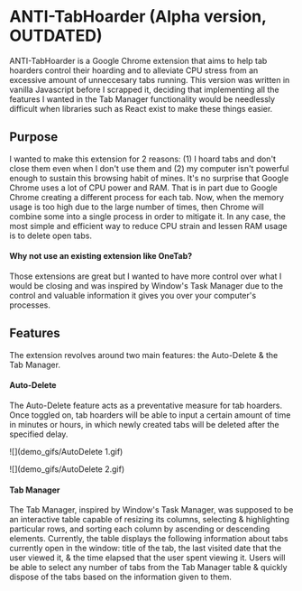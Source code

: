 # ANTI-TabHoarder (Alpha version, OUTDATED)
ANTI-TabHoarder is a Google Chrome extension that aims to help tab hoarders control their hoarding and to alleviate CPU stress from an excessive amount of unneccesary tabs running. This version was written in vanilla Javascript before I scrapped it, deciding that implementing all the features I wanted in the Tab Manager functionality would be needlessly difficult when libraries such as React exist to make these things easier. 

## Purpose
I wanted to make this extension for 2 reasons: (1) I hoard tabs and don't close them even when I don't use them and (2) my computer isn't powerful enough to sustain this browsing habit of mines. It's no surprise that Google Chrome uses a lot of CPU power and RAM. That is in part due to Google Chrome creating a different process for each tab. Now, when the memory usage is too high due to the large number of times, then Chrome will combine some into a single process in order to mitigate it. In any case, the most simple and efficient way to reduce CPU strain and lessen RAM usage is to delete open tabs.

#### Why not use an existing extension like OneTab? 
Those extensions are great but I wanted to have more control over what I would be closing and was inspired by Window's Task Manager due to the control and valuable information it gives you over your computer's processes. 

## Features
The extension revolves around two main features: the Auto-Delete & the Tab Manager.

#### Auto-Delete
The Auto-Delete feature acts as a preventative measure for tab hoarders. Once toggled on, tab hoarders will be able to input a certain amount of time in minutes or hours, in which newly created tabs will be deleted after the specified delay. 

![](demo_gifs/AutoDelete 1.gif)

![](demo_gifs/AutoDelete 2.gif)

#### Tab Manager
The Tab Manager, inspired by Window's Task Manager, was supposed to be an interactive table capable of resizing its columns, selecting & highlighting particular rows, and sorting each column by ascending or descending elements. Currently, the table displays the following information about tabs currently open in the window: title of the tab, the last visited date that the user viewed it, & the time elapsed that the user spent viewing it. Users will be able to select any number of tabs from the Tab Manager table & quickly dispose of the tabs based on the information given to them. 
